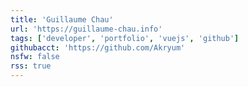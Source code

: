 ```yaml
---
title: 'Guillaume Chau'
url: 'https://guillaume-chau.info'
tags: ['developer', 'portfolio', 'vuejs', 'github']
githubacct: 'https://github.com/Akryum'
nsfw: false
rss: true
---
```

